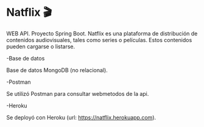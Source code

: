 # Natflix 🎬

WEB API. Proyecto Spring Boot. Natflix es una plataforma de distribución de contenidos audiovisuales, tales como series 
o películas. Estos contenidos pueden cargarse o listarse.


-Base de datos

Base de datos MongoDB (no relacional).  


-Postman

Se utilizó Postman para consultar webmetodos de la api. 


-Heroku

Se deployó con Heroku (url: https://natflix.herokuapp.com).
